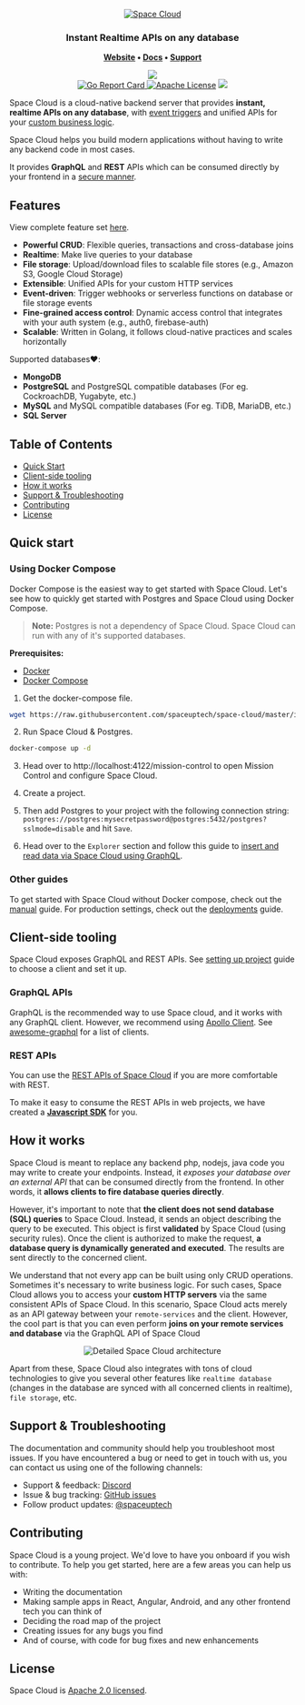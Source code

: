 <p align="center"><a href="https://www.spaceuptech.com"><img src="https://spaceuptech.com/icons/space-cloud-block-diagram1.png" alt="Space Cloud"></a></p>

<h3 align="center">
  Instant Realtime APIs on any database
</h3>

<p align="center">
  <strong>
    <a href="https://spaceuptech.com/">Website</a>
    •
    <a href="https://docs.spaceuptech.com/">Docs</a>
    •
    <a href="https://discord.gg/ypXEEBr">Support</a>
  </strong>
</p>
<p align="center">
    <a href="https://discord.gg/ypXEEBr"><img src="https://img.shields.io/badge/chat-discord-brightgreen.svg?logo=discord&%20style=flat"></a>
    <br/>
    <a href="https://goreportcard.com/report/github.com/spaceuptech/space-cloud">
    <img alt="Go Report Card" src="https://goreportcard.com/badge/github.com/spaceuptech/space-cloud">
    </a>
    <a href="https://opensource.org/licenses/Apache-2.0"><img
    alt="Apache License"
    src="https://img.shields.io/badge/License-Apache%202.0-blue.svg"></a>
    <a href="https://twitter.com/intent/follow?screen_name=spaceuptech"><img src="https://img.shields.io/badge/                 Follow-spaceuptech-blue.svg?style=flat&logo=twitter"></a>
</p>

Space Cloud is a cloud-native backend server that provides **instant, realtime APIs on any database**, with [event triggers](https://docs.spaceuptech.com/advanced/event-triggers) and unified APIs for your [custom business logic](https://docs.spaceuptech.com/essentials/remote-services).

Space Cloud helps you build modern applications without having to write any backend code in most cases.

It provides **GraphQL** and **REST** APIs which can be consumed directly by your frontend in a [secure manner](https://docs.spaceuptech.com/auth).


## Features 

View complete feature set [here](https://docs.spaceuptech.com/getting-started/introduction/features).

- **Powerful CRUD**: Flexible queries, transactions and cross-database joins
- **Realtime**: Make live queries to your database
- **File storage**: Upload/download files to scalable file stores (e.g., Amazon S3, Google Cloud Storage)
- **Extensible**: Unified APIs for your custom HTTP services
- **Event-driven**: Trigger webhooks or serverless functions on database or file storage events
- **Fine-grained access control**: Dynamic access control that integrates with your auth system (e.g., auth0, firebase-auth)
- **Scalable**: Written in Golang, it follows cloud-native practices and scales horizontally

Supported databases:heart::

- **MongoDB**
- **PostgreSQL** and PostgreSQL compatible databases (For eg. CockroachDB, Yugabyte, etc.)
- **MySQL** and MySQL compatible databases (For eg. TiDB, MariaDB, etc.)
- **SQL Server**

## Table of Contents

- [Quick Start](#quick-start)
- [Client-side tooling](#client-side-tooling)
- [How it works](#how-it-works)
- [Support & Troubleshooting](#support--troubleshooting)
- [Contributing](#contributing)
- [License](#license)

## Quick start

### Using Docker Compose

Docker Compose is the easiest way to get started with Space Cloud. Let's see how to quickly get started with Postgres and Space Cloud using Docker Compose.

> **Note:** Postgres is not a dependency of Space Cloud. Space Cloud can run with any of it's supported databases.

**Prerequisites:**

- [Docker](https://docs.docker.com/install/)
- [Docker Compose](https://docs.docker.com/compose/install/)

1. Get the docker-compose file.

```bash
wget https://raw.githubusercontent.com/spaceuptech/space-cloud/master/install-manifests/quick-start/docker-compose/postgres/docker-compose.yaml
```

2. Run Space Cloud & Postgres.

```bash
docker-compose up -d
```

3. Head over to http://localhost:4122/mission-control to open Mission Control and configure Space Cloud.

4. Create a project.

5. Then add Postgres to your project with the following connection string: `postgres://postgres:mysecretpassword@postgres:5432/postgres?sslmode=disable` and hit `Save`.

6. Head over to the `Explorer` section and follow this guide to [insert and read data via Space Cloud using GraphQL](https://docs.spaceuptech.com/getting-started/quick-start/explore-graphql).

### Other guides

To get started with Space Cloud without Docker compose, check out the [manual](https://docs.spaceuptech.com/getting-started/quick-start/manual) guide. For production settings, check out the [deployments](https://docs.spaceuptech.com/getting-started/deployment) guide.

## Client-side tooling
Space Cloud exposes GraphQL and REST APIs. See [setting up project](https://docs.spaceuptech.com/getting-started/setting-up-project) guide to choose a client and set it up. 

### GraphQL APIs
GraphQL is the recommended way to use Space cloud, and it works with any GraphQL client. However, we recommend using [Apollo Client](https://github.com/apollographql/apollo-client). See [awesome-graphql](https://github.com/chentsulin/awesome-graphql) for a list of clients.

### REST APIs

You can use the [REST APIs of Space Cloud](https://app.swaggerhub.com/apis/YourTechBud/space-cloud/0.15.0) if you are more comfortable with REST. 

To make it easy to consume the REST APIs in web projects, we have created a [**Javascript SDK**](https://docs.spaceuptech.com/getting-started/setting-up-project/javascript) for you.

## How it works

Space Cloud is meant to replace any backend php, nodejs, java code you may write to create your endpoints. Instead, it _exposes your database over an external API_ that can be consumed directly from the frontend. In other words, it **allows clients to fire database queries directly**.

However, it's important to note that **the client does not send database (SQL) queries** to Space Cloud. Instead, it sends an object describing the query to be executed. This object is first **validated** by Space Cloud (using security rules). Once the client is authorized to make the request, **a database query is dynamically generated and executed**. The results are sent directly to the concerned client.

We understand that not every app can be built using only CRUD operations. Sometimes it's necessary to write business logic. For such cases, Space Cloud allows you to access your **custom HTTP servers** via the same consistent APIs of Space Cloud.  In this scenario, Space Cloud acts merely as an API gateway between your `remote-services` and the client. However, the cool part is that you can even perform **joins on your remote services and database** via the GraphQL API of Space Cloud

<div style="text-align: center">
<img src="https://spaceuptech.com/icons/space-cloud-detailed.png"  style="max-width: 80%" alt="Detailed Space Cloud architecture" />
</div>

Apart from these, Space Cloud also integrates with tons of cloud technologies to give you several other features like `realtime database` (changes in the database are synced with all concerned clients in realtime), `file storage`, etc.

## Support & Troubleshooting

The documentation and community should help you troubleshoot most issues. If you have encountered a bug or need to get in touch with us, you can contact us using one of the following channels:

- Support & feedback: [Discord](https://discord.gg/ypXEEBr)
- Issue & bug tracking: [GitHub issues](https://github.com/spaceuptech/space-cloud/issues)
- Follow product updates: [@spaceuptech](https://twitter.com/spaceuptech)

## Contributing

Space Cloud is a young project. We'd love to have you onboard if you wish to contribute. To help you get started, here are a few areas you can help us with:

- Writing the documentation
- Making sample apps in React, Angular, Android, and any other frontend tech you can think of
- Deciding the road map of the project
- Creating issues for any bugs you find
- And of course, with code for bug fixes and new enhancements

## License

Space Cloud is [Apache 2.0 licensed](https://github.com/spaceuptech/space-cloud/blob/master/LICENSE).
